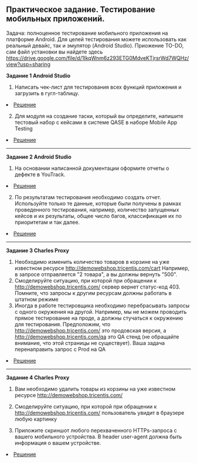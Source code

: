 ###
 Практическое задание. Тестирование мобильных приложений. 
---

Задача: полноценное тестирование мобильного приложения на платформе Android. Для целей тестирования можете использовать как реальный девайс, так и эмулятор (Android Studio). Приожение TO-DO, сам файл установки вы найдете здесь https://drive.google.com/file/d/1IkqWnm6z293ETG0MdveKTjrsrWd7WQHz/view?usp=sharing 

<p><strong> Задание 1 Android Studio </strong></p>

1. Написать чек-лист для тестирования всех функций приложения и загрузить в гугл-таблицу. 
<li>  <a href="https://docs.google.com/spreadsheets/d/1ah6rQ_NxeTUkWW0cr4LRI8ZjlTqVEa9A/edit?usp=drive_link"> Решение </a>  </li>

2. Для модуля на создание таски, который вы определите, напишите тестовый набор с кейсами в системе QASE  в наборе Mobile App Testing
<li>  <a href="https://drive.google.com/file/d/1s3GsURHqPyA6i47bmFQac7cfdFnJoNsi/view?usp=drive_link"> Решение </a>  </li>

---

<p><strong> Задание 2 Android Studio </strong></p>

1. На основании написанной документации оформите отчеты о дефекте в YouTrack.
<li>  <a href="https://artsiomrusau.youtrack.cloud/issue/FTJ2023-729/Mobile-App-Testing-Anzhelika-Akmatova"> Решение </a>  </li>

2. По результатам тестирования необходимо создать отчет. Используйте только те данные, которые были получены в рамках проведенного тестирования, например, количество запущенных кейсов и их результаты, общее число багов, классификация их по приоритетам и так далее.
<li>  <a href="https://docs.google.com/document/d/1ezuzfcuKC6RjzVdjdHUKyc0HG8MEoz3q/edit?usp=drive_link&ouid=114290927927113588530&rtpof=true&sd=true"> Решение </a>  </li>

---

<p><strong> Задание 3 Charles Proxy </strong></p>

1. Необходимо изменить количество товаров в корзине на уже известном ресурсе http://demowebshop.tricentis.com/cart Например, в запросе отправляется "2 товара", а вы должны вернуть "500".
2. Смоделируйте ситуацию, при которой при обращении к http://demowebshop.tricentis.com/ сервер вернет статус-код 403. Помните, что запросы к другим ресурсам должны работать в штатном режиме
3. Иногда в работе тестировщика необходимо перебрасывать запросы с одного окружения на другой. Например, мы не можем проводить прямое тестирование на проде, а должны стучаться к окружению для тестирования. Предположим, что http://demowebshop.tricentis.com/ это продовская версия, а http://demowebshop.tricentis.com/qa это QA стенд (не обращайте внимание, что этой страницы не существует). Ваша задача перенаправить запрос с Prod на QA
<li>  <a href="https://drive.google.com/drive/folders/1cK0-hnamRLQqzLZT-zAMr5CcQwYf6nfO?usp=drive_link"> Решение </a>  </li>

---

<p><strong> Задание 4 Charles Proxy </strong></p>

1. Вам необходимо удалить товары из корзины на уже известном ресурсе http://demowebshop.tricentis.com/

2. Смоделируйте ситуацию, при которой при обращении к http://demowebshop.tricentis.com/ пользователь увидит в браузере любую картинку

3. Приложите скриншот любого перехваченного HTTPs-запроса с вашего мобильного устройства. В header user-agent должна быть информация о вашем устройстве.
<li>  <a href="https://drive.google.com/drive/folders/1cK0-hnamRLQqzLZT-zAMr5CcQwYf6nfO?usp=drive_link"> Решение </a>  </li>